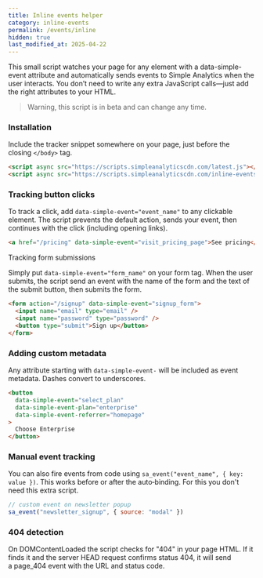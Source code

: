 ```yaml
---
title: Inline events helper
category: inline-events
permalink: /events/inline
hidden: true
last_modified_at: 2025-04-22
---
```


This small script watches your page for any element with a data-simple-event attribute and automatically sends events to Simple Analytics when the user interacts. You don’t need to write any extra JavaScript calls—just add the right attributes to your HTML.

<blockquote class="red">
  <p>Warning, this script is in beta and can change any time.</p>
</blockquote>

### Installation

Include the tracker snippet somewhere on your page, just before the closing `</body>` tag.

```html
<script async src="https://scripts.simpleanalyticscdn.com/latest.js"></script>
<script async src="https://scripts.simpleanalyticscdn.com/inline-events.js"></script>
```

### Tracking button clicks

To track a click, add `data-simple-event="event_name"` to any clickable element. The script prevents the default action, sends your event, then continues with the click (including opening links).

```html
<a href="/pricing" data-simple-event="visit_pricing_page">See pricing</a>
```

Tracking form submissions

Simply put `data-simple-event="form_name"` on your form tag. When the user submits, the script send an event with the name of the form and the text of the submit button, then submits the form.

```html
<form action="/signup" data-simple-event="signup_form">
  <input name="email" type="email" />
  <input name="password" type="password" />
  <button type="submit">Sign up</button>
</form>
```

### Adding custom metadata

Any attribute starting with `data-simple-event-` will be included as event metadata. Dashes convert to underscores.

```html
<button
  data-simple-event="select_plan"
  data-simple-event-plan="enterprise"
  data-simple-event-referrer="homepage"
>
  Choose Enterprise
</button>
```

### Manual event tracking

You can also fire events from code using `sa_event("event_name", { key: value })`. This works before or after the auto‑binding. For this you don't need this extra script.

```js
// custom event on newsletter popup
sa_event("newsletter_signup", { source: "modal" })
```

### 404 detection

On DOMContentLoaded the script checks for "404" in your page HTML. If it finds it and the server HEAD request confirms status 404, it will send a page_404 event with the URL and status code.
